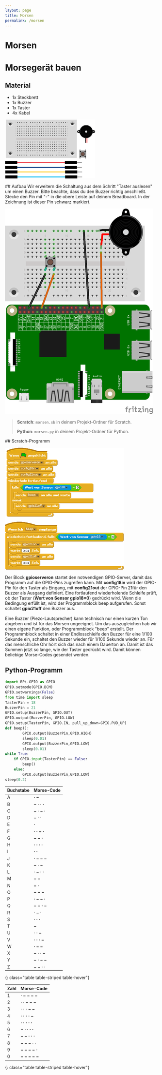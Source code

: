 ```yaml
---
layout: page
title: Morsen
permalink: /morsen
---
```

# Morsen
# Morsegerät bauen
## Material
* 1x Steckbrett
* 1x Buzzer
* 1x Taster
* 4x Kabel

![](images/material_morsen.png)
<div style="page-break-after: always;"></div>
## Aufbau
Wir erweitern die Schaltung aus dem Schritt "Taster auslesen" um einen Buzzer. Bitte beachte, dass du den Buzzer richtig anschließt. Stecke den Pin mit "-" in die obere Leiste auf deinem Breadboard. In der Zeichnung ist dieser Pin schwarz markiert.

![](images/button_buzzer_Steckplatine_gpio.png)


>**Scratch**: `morsen.sb` in deinem Projekt-Ordner für Scratch.
>
>**Python**: `morsen.py` in deinem Projekt-Ordner für Python.
<div style="page-break-after: always;"></div>
## Scratch-Programm

![](images/morsen.png)

Der Block **gpioserveron**  startet den notwendigen GPIO-Server, damit das Programm auf die GPIO-Pins zugreifen kann. Mit **config18in** wird der GPIO-Pin für den Taster als Eingang, mit **config21out** der GPIO-Pin 21für den Buzzer als Ausgang definiert. Eine fortlaufend wiederholende Schleife prüft, ob der Taster (**Wert von Sensor gpio18=0**) gedrückt wird. Wenn die Bedingung erfüllt ist, wird der Programmblock beep aufgerufen. Sonst schaltet **gpio21off** den Buzzer aus.

<div class="alert alert-info" role="alert" style="margin-top:1.2em">
Eine Buzzer (Piezo-Lautsprecher) kann technisch nur einen kurzen Ton abgeben und ist für das Morsen ungeeignet. Um das auszugleichen hab wir einen eigene Funktion, oder Programmblock "beep" erstellt. Der Programmblock schaltet in einer Endlosschleife den Buzzer für eine 1/100 Sekunde ein, schaltet den Buzzer wieder für 1/100 Sekunde wieder an.
Für das menschliche Ohr hört sich das nach einem Dauerton an. Damit ist das Summen jetzt so lange, wie der Taster gedrückt wird. Damit können beliebige Morse-Codes gesendet werden.</div>
<div style="page-break-after: always;"></div>

## Python-Programm

```python
import RPi.GPIO as GPIO
GPIO.setmode(GPIO.BCM)
GPIO.setwarnings(False)
from time import sleep
TasterPin = 18
BuzzerPin = 21
GPIO.setup(BuzzerPin, GPIO.OUT)
GPIO.output(BuzzerPin, GPIO.LOW)
GPIO.setup(TasterPin, GPIO.IN, pull_up_down=GPIO.PUD_UP)
def beep():
        GPIO.output(BuzzerPin,GPIO.HIGH)
        sleep(0.01)
        GPIO.output(BuzzerPin,GPIO.LOW)
        sleep(0.01)
while True:
    if GPIO.input(TasterPin) == False:
        beep()
    else:
        GPIO.output(BuzzerPin,GPIO.LOW)
sleep(0.2)
```


Buchstabe | Morse-Code
----------|-----------
A         | **· −**
B         | **− · · ·**
C         | **− · − ·**
D         | **− · ·**
E         | **·**
F         | **· · − ·**
G         | **− − ·**
H         | **· · · ·**
I         | **· ·**
J         | **· − − −**
K         | **− · −**
L         | **· − · ·**
M         | **− −**
N         | **− ·**
O         | **− − −**
P         | **· − − ·**
Q         | **− − · −**
R         | **· − ·**
S         | **· · ·**
T         | **−**
U         | **· · −**
V         | **· · · −**
W         | **· − −**
X         | **− · · −**
Y         | **− · − −**
Z         | **− − · ·**
{: class="table table-striped table-hover"}


Zahl   | Morse-Code
-------|-----------
1      | **· − − − −**
2      | **· · − − −**
3      | **· · · − −**
4      | **· · · · −**
5      | **· · · · ·**
6      | **− · · · ·**
7      | **− − · · ·**
8      | **− − − · ·**
9      | **− − − − ·**
0      | **− − − − −**
{: class="table table-striped table-hover"}
